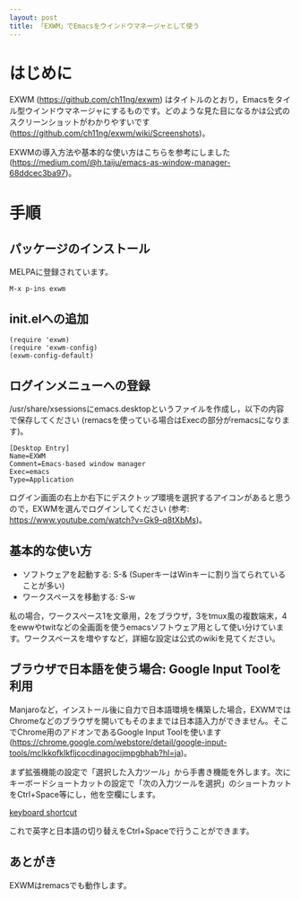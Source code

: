 ```yaml
---
layout: post
title: 「EXWM」でEmacsをウインドウマネージャとして使う
---
```


# はじめに

EXWM (<https://github.com/ch11ng/exwm>) はタイトルのとおり，Emacsをタイル型ウインドウマネージャにするものです。どのような見た目になるかは公式のスクリーンショットがわかりやすいです (<https://github.com/ch11ng/exwm/wiki/Screenshots>)。

EXWMの導入方法や基本的な使い方はこちらを参考にしました (<https://medium.com/@h.taiju/emacs-as-window-manager-68ddcec3ba97>)。


# 手順


## パッケージのインストール

MELPAに登録されています。

    M-x p-ins exwm


## init.elへの追加

    (require 'exwm)
    (require 'exwm-config)
    (exwm-config-default)


## ログインメニューへの登録

/usr/share/xsessionsにemacs.desktopというファイルを作成し，以下の内容で保存してください (remacsを使っている場合はExecの部分がremacsになります)。

    [Desktop Entry]
    Name=EXWM
    Comment=Emacs-based window manager
    Exec=emacs
    Type=Application

ログイン画面の右上か右下にデスクトップ環境を選択するアイコンがあると思うので，EXWMを選んでログインしてください (参考: <https://www.youtube.com/watch?v=Gk9-q8tXbMs>)。


## 基本的な使い方

-   ソフトウェアを起動する: S-& (SuperキーはWinキーに割り当てられていることが多い)
-   ワークスペースを移動する: S-w

私の場合，ワークスペース1を文章用，2をブラウザ，3をtmux風の複数端末，4をewwやtwitなどの全画面を使うemacsソフトウェア用として使い分けています。ワークスペースを増やすなど，詳細な設定は公式のwikiを見てください。


## ブラウザで日本語を使う場合: Google Input Toolを利用

Manjaroなど，インストール後に自力で日本語環境を構築した場合，EXWMではChromeなどのブラウザを開いてもそのままでは日本語入力ができません。そこでChrome用のアドオンであるGoogle Input Toolを使います (<https://chrome.google.com/webstore/detail/google-input-tools/mclkkofklkfljcocdinagocijmpgbhab?hl=ja>)。

まず拡張機能の設定で「選択した入力ツール」から手書き機能を外します。次にキーボードショートカットの設定で「次の入力ツールを選択」のショートカットをCtrl+Space等にし，他を空欄にします。

[keyboard shortcut](01.png)

これで英字と日本語の切り替えをCtrl+Spaceで行うことができます。


## あとがき

EXWMはremacsでも動作します。

